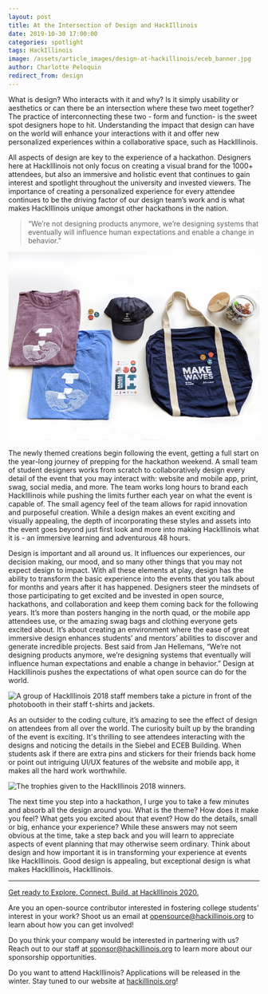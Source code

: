 ```yaml
---
layout: post
title: At the Intersection of Design and HackIllinois
date: 2019-10-30 17:00:00
categories: spotlight
tags: HackIllinois
image: /assets/article_images/design-at-hackillinois/eceb_banner.jpg
author: Charlotte Peloquin
redirect_from: design
---
```


What is design? Who interacts with it and why? Is it simply usability or aesthetics or can there be an intersection where these two meet together? The practice of interconnecting these two - form and function- is the sweet spot designers hope to hit.  Understanding the impact that design can have on the world will enhance your interactions with it and offer new personalized experiences within a collaborative space, such as HackIllinois.

All aspects of design are key to the experience of a hackathon. Designers here at HackIllinois not only focus on creating a visual brand for the 1000+ attendees, but also an immersive and holistic event that continues to gain interest and spotlight throughout the university and invested viewers. The importance of creating a personalized experience for every attendee continues to be the driving factor of our design team’s work and is what makes HackIllinois unique amongst other hackathons in the nation. 

>“We’re not designing products anymore, we’re designing systems that eventually will influence human expectations and enable a change in behavior.”

![HackIllinois 2019 swag items and trophy](/assets/article_images/design-at-hackillinois/2019_swag.jpg)

The newly themed creations begin following the event, getting a full start on the year-long journey of prepping for the hackathon weekend. A small team of student designers works from scratch to collaboratively design every detail of the event that you may interact with: website and mobile app, print, swag, social media, and more. The team works long hours to brand each HackIllinois while pushing the limits further each year on what the event is capable of. The small agency feel of the team allows for rapid innovation and purposeful creation. While a design makes an event exciting and visually appealing, the depth of incorporating these styles and assets into the event goes beyond just first look and more into making HackIllinois what it is - an immersive learning and adventurous 48 hours. 

Design is important and all around us. It influences our experiences, our decision making, our mood, and so many other things that you may not expect design to impact. With all these elements at play, design has the ability to transform the basic experience into the events that you talk about for months and years after it has happened. Designers steer the mindsets of those participating to get excited and be invested in open source, hackathons, and collaboration and keep them coming back for the following years. It’s more than posters hanging in the north quad, or the mobile app attendees use, or the amazing swag bags and clothing everyone gets excited about. It’s about creating an environment where the ease of great immersive design enhances students’ and mentors’ abilities to discover and generate incredible projects. Best said from Jan Hellemans, “We’re not designing products anymore, we’re designing systems that eventually will influence human expectations and enable a change in behavior.” Design at HackIllinois pushes the expectations of what open source can do for the world. 

![A group of HackIllinois 2018 staff members take a picture in front of the photobooth in their staff t-shirts and jackets.](/assets/article_images/design-at-hackillinois/2018_photobooth.jpg)


As an outsider to the coding culture, it’s amazing to see the effect of design on attendees from all over the world. The curiosity built up by the branding of the event is exciting. It's thrilling to see attendees interacting with the designs and noticing the details in the Siebel and ECEB Building. When students ask if there are extra pins and stickers for their friends back home or point out intriguing UI/UX features of the website and mobile app, it makes all the hard work worthwhile. 

![The trophies given to the HackIllinois 2018 winners.](/assets/article_images/design-at-hackillinois/trophies.jpg)

The next time you step into a hackathon, I urge you to take a few minutes and absorb all the design around you. What is the theme? How does it make you feel? What gets you excited about that event? How do the details, small or big, enhance your experience? While these answers may not seem obvious at the time, take a step back and you will learn to appreciate aspects of event planning that may otherwise seem ordinary. Think about design and how important it is in transforming your experience at events like HackIllinois. Good design is appealing, but exceptional design is what makes HackIllinois, HackIllinois.

---
[Get ready to Explore. Connect. Build. at HackIllinois 2020.](https://www.hackillinois.org)

Are you an open-source contributor interested in fostering college students’ interest in your work? Shoot us an email at [opensource@hackillinois.org](mailto:opensource@hackillinois.org) to learn about how you can get involved!

Do you think your company would be interested in partnering with us? Reach out to our staff at [sponsor@hackillinois.org](mailto:sponsor@hackillinois.org) to learn more about our sponsorship opportunities.

Do you want to attend HackIllinois? Applications will be released in the winter. Stay tuned to our website at [hackillinois.org](https://www.hackillinois.org)!
